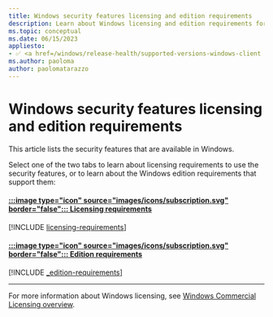```yaml
---
title: Windows security features licensing and edition requirements
description: Learn about Windows licensing and edition requirements for the features included in Windows.
ms.topic: conceptual
ms.date: 06/15/2023
appliesto:
- ✅ <a href=/windows/release-health/supported-versions-windows-client target=_blank>Windows 11</a>
ms.author: paoloma
author: paolomatarazzo
---
```


# Windows security features licensing and edition requirements

This article lists the security features that are available in Windows.

Select one of the two tabs to learn about licensing requirements to use the security features, or to learn about the Windows edition requirements that support them:

#### [:::image type="icon" source="images/icons/subscription.svg" border="false"::: **Licensing requirements**](#tab/licensing)

[!INCLUDE [licensing-requirements](../../includes/licensing/_licensing-requirements.md)]

#### [:::image type="icon" source="images/icons/subscription.svg" border="false"::: **Edition requirements**](#tab/edition)

[!INCLUDE [_edition-requirements](../../includes/licensing/_edition-requirements.md)]

---

For more information about Windows licensing, see [Windows Commercial Licensing overview](/windows/whats-new/windows-licensing).

